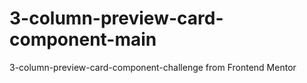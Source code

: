 # 3-column-preview-card-component-main
 3-column-preview-card-component-challenge from Frontend Mentor
